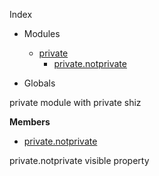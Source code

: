 Index

* Modules
  * [private](#module_private)
    * [private.notprivate](#module_private.notprivate)

* Globals

<a name="module_private"></a>
private
module with private shiz

**Members**

* [private.notprivate](#module_private.notprivate)

<a name="module_private.notprivate"></a>
private.notprivate
visible property

